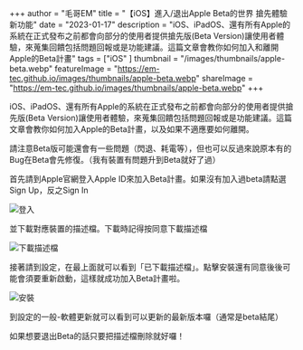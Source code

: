 +++
author = "毛哥EM"
title = "【iOS】進入/退出Apple Beta的世界 搶先體驗新功能"
date = "2023-01-17"
description = "iOS、iPadOS、還有所有Apple的系統在正式發布之前都會向部分的使用者提供搶先版(Beta Version)讓使用者體驗，來蒐集回饋包括問題回報或是功能建議。這篇文章會教你如何加入和離開Apple的Beta計畫"
tags = ["iOS"
]
thumbnail = "/images/thumbnails/apple-beta.webp"
featureImage = "https://em-tec.github.io/images/thumbnails/apple-beta.webp"
shareImage = "https://em-tec.github.io/images/thumbnails/apple-beta.webp"
+++

iOS、iPadOS、還有所有Apple的系統在正式發布之前都會向部分的使用者提供搶先版(Beta Version)讓使用者體驗，來蒐集回饋包括問題回報或是功能建議。這篇文章會教你如何加入Apple的Beta計畫，以及如果不適應要如何離開。

<!--more-->

請注意Beta版可能還會有一些問題（閃退、耗電等），但也可以反過來說原本有的Bug在Beta會先修復。（我有裝置有問題升到Beta就好了過）

首先請到Apple官網登入Apple ID來加入Beta計畫。如果沒有加入過beta請點選Sign Up，反之Sign In

![登入](https://EM-Tec.github.io/images/apple-beta-sign.png)

並下載對應裝置的描述檔。下載時記得按同意下載描述檔

![下載描述檔](https://EM-Tec.github.io/images/apple-beta-download.png)

接著請到設定，在最上面就可以看到「已下載描述檔」。點擊安裝還有同意後後可能會須要重新啟動，這樣就成功加入Beta計畫啦。

![安裝](https://EM-Tec.github.io/images/apple-beta-install.png)

到設定的一般-軟體更新就可以看到可以更新的最新版本囉（通常是beta結尾）

如果想要退出Beta的話只要把描述檔刪除就好囉！